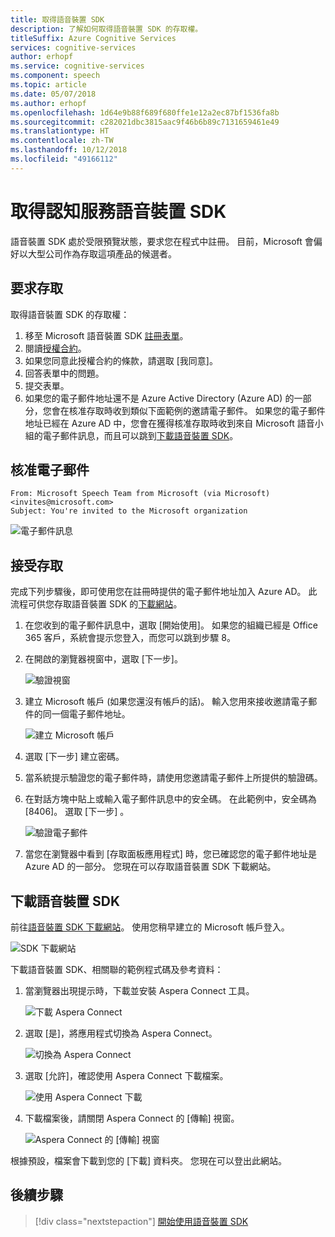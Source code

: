 ```yaml
---
title: 取得語音裝置 SDK
description: 了解如何取得語音裝置 SDK 的存取權。
titleSuffix: Azure Cognitive Services
services: cognitive-services
author: erhopf
ms.service: cognitive-services
ms.component: speech
ms.topic: article
ms.date: 05/07/2018
ms.author: erhopf
ms.openlocfilehash: 1d64e9b88f689f680ffe1e12a2ec87bf1536fa8b
ms.sourcegitcommit: c282021dbc3815aac9f46b6b89c7131659461e49
ms.translationtype: HT
ms.contentlocale: zh-TW
ms.lasthandoff: 10/12/2018
ms.locfileid: "49166112"
---
```

# <a name="get-the-cognitive-services-speech-devices-sdk"></a>取得認知服務語音裝置 SDK

語音裝置 SDK 處於受限預覽狀態，要求您在程式中註冊。 目前，Microsoft 會偏好以大型公司作為存取這項產品的候選者。

## <a name="request-access"></a>要求存取

取得語音裝置 SDK 的存取權：

1. 移至 Microsoft 語音裝置 SDK [註冊表單](https://aka.ms/sdsdk-signup)。
1. 閱讀[授權合約](speech-devices-sdk-license.md)。
1. 如果您同意此授權合約的條款，請選取 [我同意]。
1. 回答表單中的問題。
1. 提交表單。 
1. 如果您的電子郵件地址還不是 Azure Active Directory (Azure AD) 的一部分，您會在核准存取時收到類似下面範例的邀請電子郵件。 如果您的電子郵件地址已經在 Azure AD 中，您會在獲得核准存取時收到來自 Microsoft 語音小組的電子郵件訊息，而且可以跳到[下載語音裝置 SDK](#download-the-speech-devices-sdk)。

## <a name="approval-e-mail"></a>核准電子郵件

```
From: Microsoft Speech Team from Microsoft (via Microsoft) <invites@microsoft.com> 
Subject: You're invited to the Microsoft organization 
```

![電子郵件訊息](media/speech-devices-sdk/get-sdk-1.png)

## <a name="accept-access"></a>接受存取

完成下列步驟後，即可使用您在註冊時提供的電子郵件地址加入 Azure AD。 此流程可供您存取語音裝置 SDK 的[下載網站](https://shares.datatransfer.microsoft.com/)。

1. 在您收到的電子郵件訊息中，選取 [開始使用]。 如果您的組織已經是 Office 365 客戶，系統會提示您登入，而您可以跳到步驟 8。

2. 在開啟的瀏覽器視窗中，選取 [下一步]。

    ![驗證視窗](media/speech-devices-sdk/get-sdk-2.png)

3. 建立 Microsoft 帳戶 (如果您還沒有帳戶的話)。 輸入您用來接收邀請電子郵件的同一個電子郵件地址。

    ![建立 Microsoft 帳戶](media/speech-devices-sdk/get-sdk-3.png)

4. 選取 [下一步] 建立密碼。

5. 當系統提示驗證您的電子郵件時，請使用您邀請電子郵件上所提供的驗證碼。
 
7. 在對話方塊中貼上或輸入電子郵件訊息中的安全碼。 在此範例中，安全碼為 [8406]。 選取 [下一步] 。

    ![驗證電子郵件](media/speech-devices-sdk/get-sdk-6.png)
 
8. 當您在瀏覽器中看到 [存取面板應用程式] 時，您已確認您的電子郵件地址是 Azure AD 的一部分。 您現在可以存取語音裝置 SDK 下載網站。

## <a name="download-the-speech-devices-sdk"></a>下載語音裝置 SDK

前往[語音裝置 SDK 下載網站](https://shares.datatransfer.microsoft.com/)。 使用您稍早建立的 Microsoft 帳戶登入。 

![SDK 下載網站](media/speech-devices-sdk/get-sdk-7.png)

下載語音裝置 SDK、相關聯的範例程式碼及參考資料：

1. 當瀏覽器出現提示時，下載並安裝 Aspera Connect 工具。

    ![下載 Aspera Connect](media/speech-devices-sdk/get-sdk-8.png)
 
1. 選取 [是]，將應用程式切換為 Aspera Connect。

    ![切換為 Aspera Connect](media/speech-devices-sdk/get-sdk-9.png)
 
1. 選取 [允許]，確認使用 Aspera Connect 下載檔案。

    ![使用 Aspera Connect 下載](media/speech-devices-sdk/get-sdk-10.png)
 
1. 下載檔案後，請關閉 Aspera Connect 的 [傳輸] 視窗。

    ![Aspera Connect 的 [傳輸] 視窗](media/speech-devices-sdk/get-sdk-11.png)
 
根據預設，檔案會下載到您的 [下載] 資料夾。 您現在可以登出此網站。 

## <a name="next-steps"></a>後續步驟

> [!div class="nextstepaction"]
> [開始使用語音裝置 SDK](speech-devices-sdk-qsg.md)
